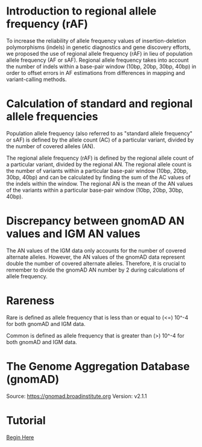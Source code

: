# Introduction to regional allele frequency (rAF)
To increase the reliability of allele frequency values of insertion-deletion polymorphisms (indels) in genetic diagnostics and gene discovery efforts, we proposed the use of regional allele frequency (rAF) in lieu of population allele frequency (AF or sAF). Regional allele frequency takes into account the number of indels within a base-pair window (10bp, 20bp, 30bp, 40bp) in order to offset errors in AF estimations from differences in mapping and variant-calling methods. 

# Calculation of standard and regional allele frequencies
Population allele frequency (also referred to as "standard allele frequency" or sAF) is defined by the allele count (AC) of a particular variant, divided by the number of covered alleles (AN). 

The regional allele frequency (rAF) is defined by the regional allele count of a particular variant, divided by the regional AN. The regional allele count is the number of variants within a particular base-pair window (10bp, 20bp, 30bp, 40bp) and can be calculated by finding the sum of the AC values of the indels within the window. The regional AN is the mean of the AN values of the variants within a particular base-pair window (10bp, 20bp, 30bp, 40bp).

# Discrepancy between gnomAD AN values and IGM AN values
The AN values of the IGM data only accounts for the number of covered alternate alleles. However, the AN values of the gnomAD data represent double the number of covered alternate alleles. Therefore, it is crucial to remember to divide the gnomAD AN number by 2 during calculations of allele frequency. 

# Rareness
Rare is defined as allele frequency that is less than or equal to (<=) 10^-4 for both gnomAD and IGM data. 

Common is defined as allele frequency that is greater than (>) 10^-4 for both gnomAD and IGM data. 

# The Genome Aggregation Database (gnomAD)
Source: https://gnomad.broadinstitute.org
Version: v2.1.1

# Tutorial 
<a href="https://github.com/sy-codes/RegionalAlleleFrequency/blob/main/tutorial.md" target="_blank">Begin Here</a>
